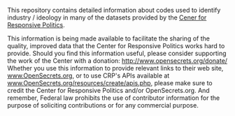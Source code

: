 This repository contains detailed information about codes used to identify industry / ideology in many of the datasets provided by the [Cener for Responsive Politics](http://www.opensecrets.org/).

This information is being made available to facilitate the sharing of the quality, improved data that the Center for Responsive Politics works hard to provide. Should you find this information useful, please consider supporting the work of the Center with a donation: http://www.opensecrets.org/donate/ Whether you use this information to provide relevant links to their web site, www.OpenSecrets.org, or to use CRP's APIs available at www.OpenSecrets.org/resources/create/apis.php, please make sure to credit the Center for Responsive Politics and/or OpenSecrets.org. And remember, Federal law prohibits the use of contributor information for the purpose of soliciting contributions or for any commercial purpose.
